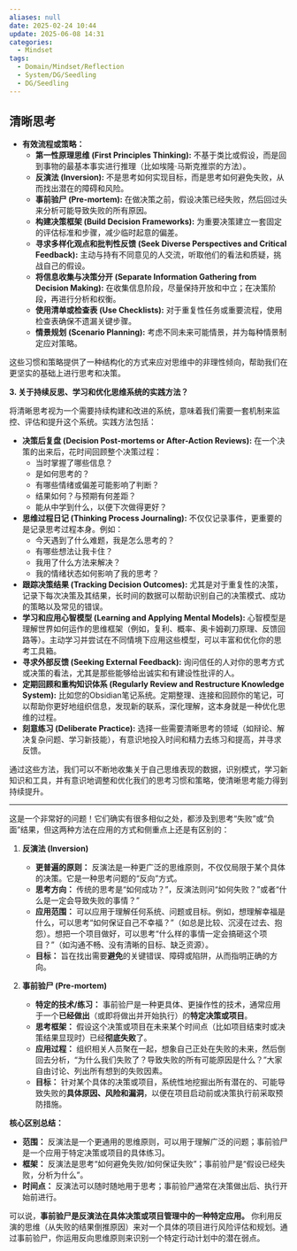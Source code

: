 ```yaml
---
aliases: null
date: 2025-02-24 10:44
update: 2025-06-08 14:31
categories:
  - Mindset
tags:
  - Domain/Mindset/Reflection
  - System/DG/Seedling
  - DG/Seedling
---
```

## 清晰思考
- **有效流程或策略：**
  - **第一性原理思维 (First Principles Thinking):** 不基于类比或假设，而是回到事物的最基本事实进行推理（比如埃隆·马斯克推崇的方法）。
  - **反演法 (Inversion):** 不是思考如何实现目标，而是思考如何避免失败，从而找出潜在的障碍和风险。
  - **事前验尸 (Pre-mortem):** 在做决策之前，假设决策已经失败，然后回过头来分析可能导致失败的所有原因。
  - **构建决策框架 (Build Decision Frameworks):** 为重要决策建立一套固定的评估标准和步骤，减少临时起意的偏差。
  - **寻求多样化观点和批判性反馈 (Seek Diverse Perspectives and Critical Feedback):** 主动与持有不同意见的人交流，听取他们的看法和质疑，挑战自己的假设。
  - **将信息收集与决策分开 (Separate Information Gathering from Decision Making):** 在收集信息阶段，尽量保持开放和中立；在决策阶段，再进行分析和权衡。
  - **使用清单或检查表 (Use Checklists):** 对于重复性任务或重要流程，使用检查表确保不遗漏关键步骤。
  - **情景规划 (Scenario Planning):** 考虑不同未来可能情景，并为每种情景制定应对策略。

这些习惯和策略提供了一种结构化的方式来应对思维中的非理性倾向，帮助我们在更坚实的基础上进行思考和决策。

**3. 关于持续反思、学习和优化思维系统的实践方法？**

将清晰思考视为一个需要持续构建和改进的系统，意味着我们需要一套机制来监控、评估和提升这个系统。实践方法包括：

- **决策后复盘 (Decision Post-mortems or After-Action Reviews):** 在一个决策的出来后，花时间回顾整个决策过程：
  - 当时掌握了哪些信息？
  - 是如何思考的？
  - 有哪些情绪或偏差可能影响了判断？
  - 结果如何？与预期有何差距？
  - 能从中学到什么，以便下次做得更好？
- **思维过程日记 (Thinking Process Journaling):** 不仅仅记录事件，更重要的是记录思考过程本身。例如：
  - 今天遇到了什么难题，我是怎么思考的？
  - 有哪些想法让我卡住？
  - 我用了什么方法来解决？
  - 我的情绪状态如何影响了我的思考？
- **跟踪决策结果 (Tracking Decision Outcomes):** 尤其是对于重复性的决策，记录下每次决策及其结果，长时间的数据可以帮助识别自己的决策模式、成功的策略以及常见的错误。
- **学习和应用心智模型 (Learning and Applying Mental Models):** 心智模型是理解世界如何运作的思维框架（例如，复利、概率、奥卡姆剃刀原理、反馈回路等）。主动学习并尝试在不同情境下应用这些模型，可以丰富和优化你的思考工具箱。
- **寻求外部反馈 (Seeking External Feedback):** 询问信任的人对你的思考方式或决策的看法，尤其是那些能够给出诚实和有建设性批评的人。
- **定期回顾和重构知识体系 (Regularly Review and Restructure Knowledge System):** 比如您的Obsidian笔记系统。定期整理、连接和回顾你的笔记，可以帮助你更好地组织信息，发现新的联系，深化理解，这本身就是一种优化思维的过程。
- **刻意练习 (Deliberate Practice):** 选择一些需要清晰思考的领域（如辩论、解决复杂问题、学习新技能），有意识地投入时间和精力去练习和提高，并寻求反馈。

通过这些方法，我们可以不断地收集关于自己思维表现的数据，识别模式，学习新知识和工具，并有意识地调整和优化我们的思考习惯和策略，使清晰思考能力得到持续提升。

---
这是一个非常好的问题！它们确实有很多相似之处，都涉及到思考“失败”或“负面”结果，但这两种方法在应用的方式和侧重点上还是有区别的：

1.  **反演法 (Inversion)**
    *   **更普遍的原则：** 反演法是一种更广泛的思维原则，不仅仅局限于某个具体的决策。它是一种思考问题的“反向”方式。
    *   **思考方向：** 传统的思考是“如何成功？”，反演法则问“如何失败？”或者“什么是一定会导致失败的事情？”
    *   **应用范围：** 可以应用于理解任何系统、问题或目标。例如，想理解幸福是什么，可以思考“如何保证自己不幸福？”（如总是比较、沉浸在过去、抱怨）。想把一个项目做好，可以思考“什么样的事情一定会搞砸这个项目？”（如沟通不畅、没有清晰的目标、缺乏资源）。
    *   **目标：** 旨在找出需要**避免**的关键错误、障碍或陷阱，从而指明正确的方向。

2.  **事前验尸 (Pre-mortem)**
    *   **特定的技术/练习：** 事前验尸是一种更具体、更操作性的技术，通常应用于一个**已经做出**（或即将做出并开始执行）的**特定决策或项目**。
    *   **思考框架：** 假设这个决策或项目在未来某个时间点（比如项目结束时或决策结果显现时）已经**彻底失败**了。
    *   **应用过程：** 组织相关人员聚在一起，想象自己正处在失败的未来，然后倒回去分析，“为什么我们失败了？导致失败的所有可能原因是什么？”大家自由讨论、列出所有想到的失败因素。
    *   **目标：** 针对某个具体的决策或项目，系统性地挖掘出所有潜在的、可能导致失败的**具体原因、风险和漏洞**，以便在项目启动前或决策执行前采取预防措施。

**核心区别总结：**

*   **范围：** 反演法是一个更通用的思维原则，可以用于理解广泛的问题；事前验尸是一个应用于特定决策或项目的具体练习。
*   **框架：** 反演法是思考“如何避免失败/如何保证失败”；事前验尸是“假设已经失败，分析为什么”。
*   **时间点：** 反演法可以随时随地用于思考；事前验尸通常在决策做出后、执行开始前进行。

可以说，**事前验尸是反演法在具体决策或项目管理中的一种特定应用。** 你利用反演的思维（从失败的结果倒推原因）来对一个具体的项目进行风险评估和规划。通过事前验尸，你运用反向思维原则来识别一个特定行动计划中的潜在弱点。